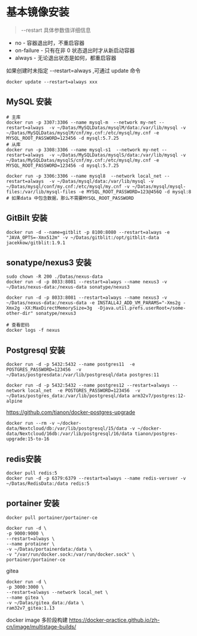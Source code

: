 # 基本镜像安装

> --restart 具体参数值详细信息

- no - 容器退出时，不重启容器
- on-failure - 只有在非 0 状态退出时才从新启动容器
- always - 无论退出状态是如何，都重启容器

如果创建时未指定 --restart=always ,可通过 update 命令

```shell
docker update --restart=always xxx
```

## MySQL 安装

```shell
# 主库
docker run -p 3307:3306 --name mysql-m  --network my-net --restart=always  -v ~/Datas/MySQLDatas/mysqlM/data:/var/lib/mysql -v ~/Datas/MySQLDatas/mysqlM/cnf/my.cnf:/etc/mysql/my.cnf -e MYSQL_ROOT_PASSWORD=123456 -d mysql:5.7.25
# 从库
docker run -p 3308:3306 --name mysql-s1  --network my-net --restart=always  -v ~/Datas/MySQLDatas/mysqlS/data:/var/lib/mysql -v ~/Datas/MySQLDatas/mysqlS/cnf/my.cnf:/etc/mysql/my.cnf -e MYSQL_ROOT_PASSWORD=123456 -d mysql:5.7.25

docker run -p 3306:3306 --name mysql8  --network local_net --restart=always  -v ~/Datas/mysql/data:/var/lib/mysql -v ~/Datas/mysql/conf/my.cnf:/etc/mysql/my.cnf -v ~/Datas/mysql/mysql-files:/var/lib/mysql-files -e MYSQL_ROOT_PASSWORD=123@456Q -d mysql:8
# 如果data 中包含数据，那么不需要MYSQL_ROOT_PASSWORD
```

## GitBilt 安装

```shell
docker run -d --name=gitblit -p 8100:8080 --restart=always -e "JAVA_OPTS=-Xmx512m" -v ~/Datas/gitblit:/opt/gitblit-data jacekkow/gitblit:1.9.1
```

## sonatype/nexus3 安装

```shell
sudo chown -R 200 ./Datas/nexus-data
docker run -d -p 8033:8081 --restart=always --name nexus3 -v ~/Datas/nexus-data:/nexus-data sonatype/nexus3

docker run -d -p 8033:8081 --restart=always --name nexus3 -v ~/Datas/nexus-data:/nexus-data -e INSTALL4J_ADD_VM_PARAMS="-Xms2g -Xmx2g -XX:MaxDirectMemorySize=3g  -Djava.util.prefs.userRoot=/some-other-dir" sonatype/nexus3
```

```shell
# 查看密码
docker logs -f nexus
```

## Postgresql 安装

```shell
docker run -d -p 5432:5432 --name postgres11  -e POSTGRES_PASSWORD=123456  -v ~/Datas/postgresdata:/var/lib/postgresql/data postgres:11

docker run -d -p 5432:5432 --name postgres12 --restart=always --network local_net  -e POSTGRES_PASSWORD=123456  -v ~/Datas/postgres_data:/var/lib/postgresql/data arm32v7/postgres:12-alpine
```

https://github.com/tianon/docker-postgres-upgrade

```shell
docker run --rm -v ~/docker-data/Nextcloud/db:/var/lib/postgresql/15/data -v ~/docker-data/Nextcloud/16db:/var/lib/postgresql/16/data tianon/postgres-upgrade:15-to-16
```

## redis安装

```shell
docker pull redis:5
docker run -d -p 6379:6379 --restart=always --name redis-versver -v ~/Datas/RedisData:/data redis:5
````

## portainer 安装

```shell
docker pull portainer/portainer-ce

docker run -d \
-p 9000:9000 \
--restart=always \
--name protainer \
-v ~/Datas/portainerdata:/data \
-v "/var/run/docker.sock:/var/run/docker.sock" \
portainer/portainer-ce
```

gitea

```shell
docker run -d \
-p 3000:3000 \
--restart=always --network local_net \
--name gitea \
-v ~/Datas/gitea_data:/data \
ram32v7_gitea:1.13
```

docker image 多阶段构建
https://docker-practice.github.io/zh-cn/image/multistage-builds/
